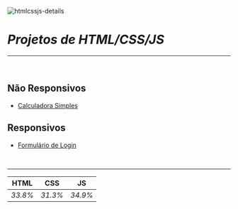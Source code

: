 ![htmlcssjs-details](https://user-images.githubusercontent.com/73148019/117894450-bc5b4700-b292-11eb-96f6-69b9412a71ab.png)

# *Projetos de HTML/CSS/JS*
  
***
 
<br>
  
## Não Responsivos

  * [Calculadora Simples](https://github.com/arriaoedu123/web-projetos/tree/main/projeto01-calculadora_simples)

## Responsivos

  * [Formulário de Login](https://github.com/arriaoedu123/web-projetos/tree/main/projeto02-login_form)

<br>

***

**HTML** | **CSS** | **JS**
--- | --- | ---
*33.8%* | *31.3%* | *34.9%*
